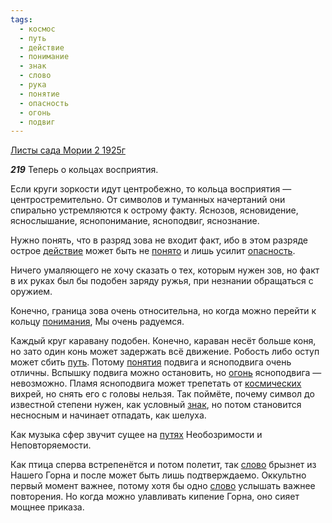 ```yaml
---
tags:
  - космос
  - путь
  - действие
  - понимание
  - знак
  - слово
  - рука
  - понятие
  - опасность
  - огонь
  - подвиг
---
```


[Листы сада Мории 2 1925г](https://127.0.0.1:4002/agni/1925)

___219___
Теперь о кольцах восприятия.   

Если круги зоркости идут центробежно, то кольца восприятия — центростремительно. От символов и туманных начертаний они спирально устремляются к острому факту. Яснозов, ясновидение, яснослышание, яснопонимание, ясноподвиг, яснознание.   

Нужно понять, что в разряд зова не входит факт, ибо в этом разряде острое [действие](../../../tags/#действие) может быть не [понято](../../../tags/#понятие) и лишь усилит [опасность](../../../tags/#опасность).   

Ничего умаляющего не хочу сказать о тех, которым нужен зов, но факт в их руках был бы подобен заряду ружья, при незнании обращаться с оружием.   

Конечно, граница зова очень относительна, но когда можно перейти к кольцу [понимания](../../../tags/#понимание), Мы очень радуемся.   

Каждый круг каравану подобен. Конечно, караван несёт больше коня, но зато один конь может задержать всё движение. Робость либо оступ может сбить [путь](../../../tags/#путь). Потому [понятия](../../../tags/#понятие) подвига и ясноподвига очень отличны. Вспышку подвига можно остановить, но [огонь](../../../tags/#огонь) ясноподвига — невозможно. Пламя ясноподвига может трепетать от [космических](../../../tags/#космос) вихрей, но снять его с головы нельзя. Так поймёте, почему символ до известной степени нужен, как условный [знак](../../../tags/#знак), но потом становится несносным и начинает отпадать, как шелуха.   

Как музыка сфер звучит сущее на [путях](../../../tags/#путь) Необозримости и Неповторяемости.   

Как птица сперва встрепенётся и потом полетит, так [слово](../../../tags/#слово) брызнет из Нашего Горна и после может быть лишь подтверждаемо. Оккультно первый момент важнее, потому хотя бы одно [слово](../../../tags/#слово) услышать важнее повторения. Но когда можно улавливать кипение Горна, оно сияет мощнее приказа.   

